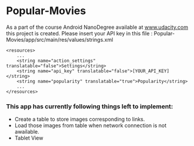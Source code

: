 # Popular-Movies
As a part of the course Android NanoDegree available at www.udacity.com this project is created.
Please insert your API key in this file : Popular-Movies/app/src/main/res/values/strings.xml

```
<resources>
    ...
    <string name="action_settings" translatable="false">Settings</string>
    <string name="api_key" translatable="false">[YOUR_API_KEY]</string>
    <string name="popularity" translatable="true">Popularity</string>
    ...
</resources>
```

<h3>This app has currently following things left to implement: </h3>

<ul>
    <li>Create a table to store images corresponding to links.</li>
    <li>Load those images from table when network connection is not awailable.</li>
    <li>Tablet View</li>
</ul>
